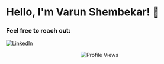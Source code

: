 # Hello, I'm Varun Shembekar! 👋

### Feel free to reach out:

[![LinkedIn](https://img.shields.io/badge/LinkedIn-%230077B5.svg?logo=linkedin&logoColor=white)](https://www.linkedin.com/in/varun-shembekar-470755192/) 


<div align="center">
  <img src="https://komarev.com/ghpvc/?username=varun2407&label=Profile%20views&color=0e75b6&style=flat" alt="Profile Views" />
</div>



<!--
**varun2407/varun2407** is a ✨ _special_ ✨ repository because its `README.md` (this file) appears on your GitHub profile.

Here are some ideas to get you started:

- 🔭 I’m currently working on ...
- 🌱 I’m currently learning ...
- 👯 I’m looking to collaborate on ...
- 🤔 I’m looking for help with ...
- 💬 Ask me about ...
- 📫 How to reach me: ...
- 😄 Pronouns: ...
- ⚡ Fun fact: ...
-->
